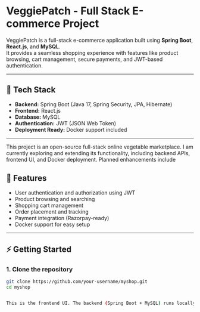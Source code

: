 # VeggiePatch - Full Stack E-commerce Project

VeggiePatch is a full-stack e-commerce application built using **Spring Boot**, **React.js**, and **MySQL**.  
It provides a seamless shopping experience with features like product browsing, cart management, secure payments, and JWT-based authentication.

---

## 🚀 Tech Stack
- **Backend:** Spring Boot (Java 17, Spring Security, JPA, Hibernate)  
- **Frontend:** React.js  
- **Database:** MySQL  
- **Authentication:** JWT (JSON Web Token)  
- **Deployment Ready:** Docker support included  

---
This project is an open-source full-stack online vegetable marketplace. I am currently exploring and extending its functionality, including backend APIs, frontend UI, and Docker deployment. Planned enhancements include
## 🔑 Features
- User authentication and authorization using JWT  
- Product browsing and searching  
- Shopping cart management  
- Order placement and tracking  
- Payment integration (Razorpay-ready)  
- Docker support for easy setup  

---

## ⚡ Getting Started

### 1. Clone the repository
```bash
git clone https://github.com/your-username/myshop.git
cd myshop


This is the frontend UI. The backend (Spring Boot + MySQL) runs locally with Docker. Code is available in repo
